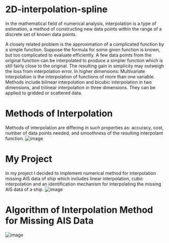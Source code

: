 # 2D-interpolation-spline
In the mathematical field of numerical analysis, interpolation is a type of estimation, a method of constructing new data points within the range of a discrete set of known data points.

A closely related problem is the approximation of a complicated function by a simple function. Suppose the formula for some given function is known, but too complicated to evaluate efficiently. A few data points from the original function can be interpolated to produce a simpler function which is still fairly close to the original. The resulting gain in simplicity may outweigh the loss from interpolation error.
In higher dimensions: Multivariate interpolation is the interpolation of functions of more than one variable. Methods include bilinear interpolation and bicubic interpolation in two dimensions, and trilinear interpolation in three dimensions. They can be applied to gridded or scattered data.


# Methods of Interpolation
Methods of interpolation are differing in such properties as: accuracy, cost, number of data points needed, and smoothness of the resulting interpolant function.
![image](https://user-images.githubusercontent.com/90917375/138883479-976377bf-30dd-423a-90c6-970750d509b4.png)


# My Project
In my project I decided to implement numerical method for interpolation missing AIS data of ship which includes linear interpolation, cubic interpolation and an identification mechanism for interpolating the missing AIS data of a ship.
![image](https://user-images.githubusercontent.com/90917375/138882592-1ee4945e-932a-41c9-b8a2-4efc702469fe.png)


# Algorithm of Interpolation Method for Missing AIS Data
![image](https://user-images.githubusercontent.com/90917375/138879943-e8353325-7551-4f4f-a204-2d0f30cd875f.png)


